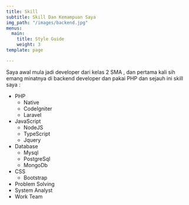 ```yaml
---
title: Skill
subtitle: Skill Dan Kemampuan Saya
img_path: "/images/backend.jpg"
menus:
  main:
    title: Style Guide
    weight: 3
template: page

---
```

Saya awal mula jadi developer dari kelas 2 SMA , dan pertama kali sih emang minatnya di backend developer dan pakai PHP dan sejauh ini skill saya :

* PHP
  * Native
  * CodeIgniter
  * Laravel
* JavaScript
  * NodeJS
  * TypeScript
  * Jquery
* Database
  * Mysql
  * PostgreSql
  * MongoDb
* CSS
  * Bootstrap
* Problem Solving
* System Analyst
* Work Team
